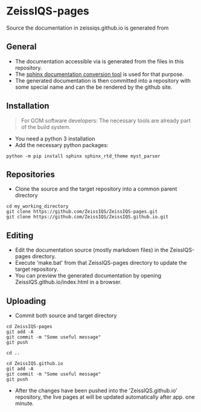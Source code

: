 # ZeissIQS-pages

Source the documentation in zeissiqs.github.io is generated from

## General

* The documentation accessible via [](https://zeissiqs.github.io) is generated from the files in this repository.
* The [sphinx documentation conversion tool](https://www.sphinx-doc.org) is used for that purpose.
* The generated documentation is then committed into a repository with some special name and can the be rendered by the github site.

## Installation

> For GOM software developers: The necessary tools are already part of the build system.

* You need a python 3 installation
* Add the necessary python packages:

~~~
python -m pip install sphinx sphinx_rtd_theme myst_parser
~~~

## Repositories

* Clone the source and the target repository into a common parent directory

~~~
cd my_working_directory
git clone https://github.com/ZeissIQS/ZeissIQS-pages.git
git clone https://github.com/ZeissIQS/ZeissIQS.github.io.git
~~~

## Editing

* Edit the documentation source (mostly markdown files) in the ZeissIQS-pages directory.
* Execute 'make.bat' from that ZeissIQS-pages directory to update the target repository.
* You can preview the generated documentation by opening ZeissIQS.github.io/index.html in a browser.

## Uploading

* Commit both source and target directory

~~~
cd ZeissIQS-pages
git add -A
git commit -m "Some useful message"
git push

cd ..

cd ZeissIQS.github.io
git add -A
git commit -m "Some useful message"
git push
~~~

* After the changes have been pushed into the 'ZeissIQS.github.io' repository, the live pages at [](https://zeissiqs.github.io) will be updated automatically after app. one minute.
